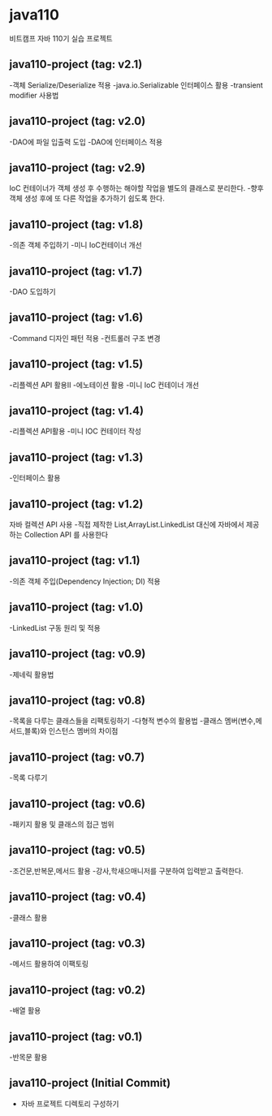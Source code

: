 # java110
비트캠프 자바 110기 실습 프로젝트
## java110-project (tag: v2.1)
-객체 Serialize/Deserialize 적용
-java.io.Serializable 인터페이스 활용
-transient modifier 사용법

## java110-project (tag: v2.0)
-DAO에 파일 입출력 도입
-DAO에 인터페이스 적용

## java110-project (tag: v2.9)
IoC 컨테이너가 객체 생성 후 수행하는 해야할 작업을 별도의 클래스로 분리한다.
-향후 객체 생성 후에 또 다른 작업을 추가하기 쉽도록  한다.

## java110-project (tag: v1.8)
-의존 객체 주입하기
-미니 IoC컨테이너 개선

## java110-project (tag: v1.7)
-DAO 도입하기

## java110-project (tag: v1.6)
-Command 디자인 패턴 적용
-컨트롤러 구조 변경

## java110-project (tag: v1.5)
-리플렉션 API 활용II
-에노테이션 활용
-미니 IoC 컨테이너 개선

## java110-project (tag: v1.4)
-리플렉션 API활용
-미니 IOC 컨테이터 작성

## java110-project (tag: v1.3)
-인터페이스 활용


## java110-project (tag: v1.2)
자바 컬렉션 API 사용
-직접 제작한 List,ArrayList.LinkedList  대신에 자바에서 제공하는 Collection API 를 사용한다

## java110-project (tag: v1.1)
-의존 객체 주입(Dependency Injection; DI) 적용
## java110-project (tag: v1.0)
-LinkedList 구동 원리 및 적용

## java110-project (tag: v0.9)
-제네릭 활용법 

## java110-project (tag: v0.8)
-목록을 다루는 클래스들을 리팩토링하기
-다형적 변수의 활용법
-클래스 멤버(변수,메서드,블록)와 인스턴스 멤버의 차이점

## java110-project (tag: v0.7)
-목록 다루기

## java110-project (tag: v0.6)
-패키지  활용 및 클래스의 접근 범위

## java110-project (tag: v0.5)
-조건문,반복문,메서드 활용
-강사,학새으매니저를 구분하여 입력받고 출력한다.

## java110-project (tag: v0.4)
-클래스 활용

## java110-project (tag: v0.3)
-메서드 활용하여 이팩토링

## java110-project (tag: v0.2)
-배열 활용

## java110-project (tag: v0.1)
-반목문 활용

## java110-project (Initial Commit)
- 자바 프로젝트 디렉토리 구성하기